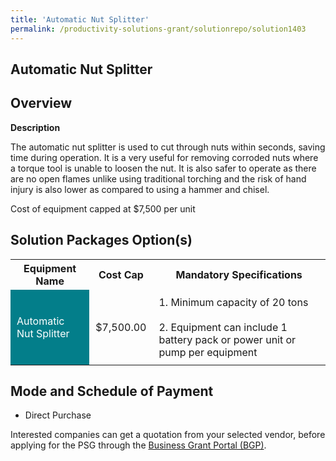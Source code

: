 ```yaml
---
title: 'Automatic Nut Splitter'
permalink: /productivity-solutions-grant/solutionrepo/solution1403
---
```


## Automatic Nut Splitter

## Overview

**Description**

The automatic nut splitter is used to cut through nuts within seconds, saving time during operation. It is a very useful for removing corroded nuts where a torque tool is unable to loosen the nut. It is also safer to operate as there are no open flames unlike using traditional torching and the risk of hand injury is also lower as compared to using a hammer and chisel.

Cost of equipment capped at $7,500 per unit 

## Solution Packages Option(s)

<table>
<tr>
<th><b>Equipment Name</b></th>
<th><b>Cost Cap</b></th>
<th><b>Mandatory Specifications</b></th>
</tr>
<tr>
<td style='padding: 10px; background-color: #037E8A; color: #FFFFFF;'>Automatic Nut Splitter</td>
<td style='padding: 10px;'>$7,500.00</td>
<td style='padding: 10px;'>1. Minimum capacity of 20 tons<br><br>2. Equipment can include 1 battery pack or power unit or pump per equipment</td>
</tr>
</table>

## Mode and Schedule of Payment

 - Direct Purchase

Interested companies can get a quotation from your selected vendor, before applying for the PSG through the <a href='https://www.businessgrants.gov.sg/' target='_blank' rel='noopener'>Business Grant Portal (BGP)</a>.

<script src="/jquery/resize-tables.js"></script>
